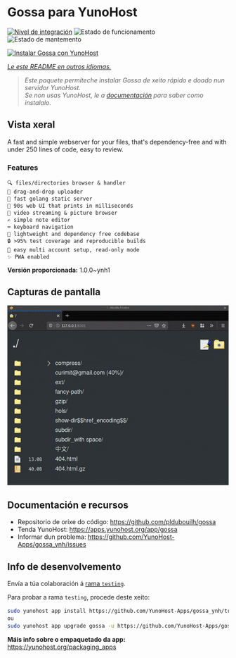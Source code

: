 <!--
NOTA: Este README foi creado automáticamente por <https://github.com/YunoHost/apps/tree/master/tools/readme_generator>
NON debe editarse manualmente.
-->

# Gossa para YunoHost

[![Nivel de integración](https://dash.yunohost.org/integration/gossa.svg)](https://dash.yunohost.org/appci/app/gossa) ![Estado de funcionamento](https://ci-apps.yunohost.org/ci/badges/gossa.status.svg) ![Estado de mantemento](https://ci-apps.yunohost.org/ci/badges/gossa.maintain.svg)

[![Instalar Gossa con YunoHost](https://install-app.yunohost.org/install-with-yunohost.svg)](https://install-app.yunohost.org/?app=gossa)

*[Le este README en outros idiomas.](./ALL_README.md)*

> *Este paquete permíteche instalar Gossa de xeito rápido e doado nun servidor YunoHost.*  
> *Se non usas YunoHost, le a [documentación](https://yunohost.org/install) para saber como instalalo.*

## Vista xeral

A fast and simple webserver for your files, that's dependency-free and with under 250 lines of code, easy to review.

### Features

    🔍 files/directories browser & handler
    📩 drag-and-drop uploader
    🥂 fast golang static server
    💾 90s web UI that prints in milliseconds
    📸 video streaming & picture browser
    ✍️ simple note editor
    ⌨️ keyboard navigation
    🚀 lightweight and dependency free codebase
    🔒 >95% test coverage and reproducible builds
    💑 easy multi account setup, read-only mode
    ✨ PWA enabled


**Versión proporcionada:** 1.0.0~ynh1

## Capturas de pantalla

![Captura de pantalla de Gossa](./doc/screenshots/screenshot.png)

## Documentación e recursos

- Repositorio de orixe do código: <https://github.com/pldubouilh/gossa>
- Tenda YunoHost: <https://apps.yunohost.org/app/gossa>
- Informar dun problema: <https://github.com/YunoHost-Apps/gossa_ynh/issues>

## Info de desenvolvemento

Envía a túa colaboración á [rama `testing`](https://github.com/YunoHost-Apps/gossa_ynh/tree/testing).

Para probar a rama `testing`, procede deste xeito:

```bash
sudo yunohost app install https://github.com/YunoHost-Apps/gossa_ynh/tree/testing --debug
ou
sudo yunohost app upgrade gossa -u https://github.com/YunoHost-Apps/gossa_ynh/tree/testing --debug
```

**Máis info sobre o empaquetado da app:** <https://yunohost.org/packaging_apps>
